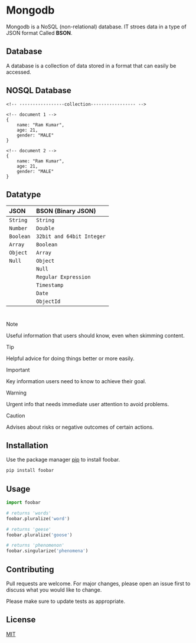 # Mongodb

Mongodb is a NoSQL (non-relational) database. IT stroes data in a type of JSON format Called **BSON**.

## Database

A database is a collection of data stored in a format that can easily be accessed.

## NOSQL Database

```mongodb
<!-- -----------------collection----------------- -->

<!-- document 1 -->
{
    name: "Ram Kumar",
    age: 21,
    gender: "MALE"
}

<!-- document 2 -->
{
    name: "Ram Kumar",
    age: 21,
    gender: "MALE"
}
```

## Datatype

| JSON | BSON (Binary JSON)     |
| :-------- | :------- |
| `String` | `String` | 
| `Number` | `Double` | 
| `Boolean` | `32bit and 64bit Integer` | 
| `Array` | `Boolean` | 
| `Object` | `Array` | 
| `Null` | `Object` | 
|| `Null` | 
|| `Regular Expression` | 
|| `Timestamp` | 
|| `Date` | 
|| `ObjectId` | 

#

> [!NOTE]
> Useful information that users should know, even when skimming content.

> [!TIP]
> Helpful advice for doing things better or more easily.

> [!IMPORTANT]
> Key information users need to know to achieve their goal.

> [!WARNING]
> Urgent info that needs immediate user attention to avoid problems.

> [!CAUTION]
> Advises about risks or negative outcomes of certain actions.

## Installation

Use the package manager [pip](https://pip.pypa.io/en/stable/) to install foobar.

```bash
pip install foobar
```

## Usage

```python
import foobar

# returns 'words'
foobar.pluralize('word')

# returns 'geese'
foobar.pluralize('goose')

# returns 'phenomenon'
foobar.singularize('phenomena')
```

## Contributing

Pull requests are welcome. For major changes, please open an issue first
to discuss what you would like to change.

Please make sure to update tests as appropriate.

## License

[MIT](https://choosealicense.com/licenses/mit/)
